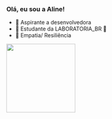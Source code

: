 ### Olá, eu sou a Aline!


- 🔭 Aspirante a desenvolvedora
- 🌱 Estudante da LABORATORIA_BR 💛
- 👯 Empatia/ Resiliência 

<div>
  <a href="https://github.com/Alinedev85">
  <img height="180em" src="https://github-readme-stats.vercel.app/api?username=Alinedev85&show_icons=true&theme=dracula&include_all_commits=true&count_private=true"/>
    </div>

